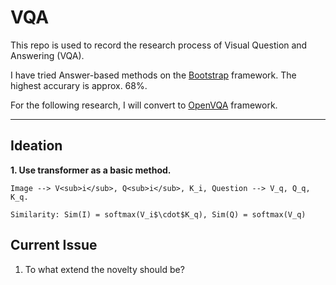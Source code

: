 # VQA

This repo is used to record the research process of Visual Question and Answering (VQA). 

I have tried Answer-based methods on the [Bootstrap](https://github.com/Cadene/bootstrap.pytorch) framework. The highest accurary is approx. 68%.

For the following research, I will convert to [OpenVQA](https://github.com/MILVLG/openvqa) framework.

---

## Ideation

__1. Use transformer as a basic method.__
  
    Image --> V<sub>i</sub>, Q<sub>i</sub>, K_i, Question --> V_q, Q_q, K_q. 
    
    Similarity: Sim(I) = softmax(V_i$\cdot$K_q), Sim(Q) = softmax(V_q)
    
    

## Current Issue

1. To what extend the novelty should be?
